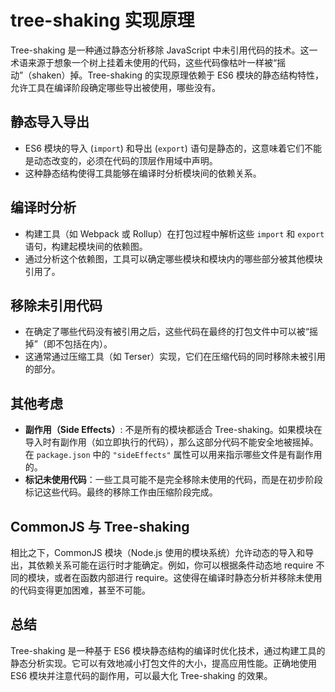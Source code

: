 # tree-shaking 实现原理

Tree-shaking 是一种通过静态分析移除 JavaScript 中未引用代码的技术。这一术语来源于想象一个树上挂着未使用的代码，这些代码像枯叶一样被“摇动”（shaken）掉。Tree-shaking 的实现原理依赖于 ES6 模块的静态结构特性，允许工具在编译阶段确定哪些导出被使用，哪些没有。

## 静态导入导出
- ES6 模块的导入 (`import`) 和导出 (`export`) 语句是静态的，这意味着它们不能是动态改变的，必须在代码的顶层作用域中声明。
- 这种静态结构使得工具能够在编译时分析模块间的依赖关系。

## 编译时分析
- 构建工具（如 Webpack 或 Rollup）在打包过程中解析这些 `import` 和 `export` 语句，构建起模块间的依赖图。
- 通过分析这个依赖图，工具可以确定哪些模块和模块内的哪些部分被其他模块引用了。

## 移除未引用代码
- 在确定了哪些代码没有被引用之后，这些代码在最终的打包文件中可以被“摇掉”（即不包括在内）。
- 这通常通过压缩工具（如 Terser）实现，它们在压缩代码的同时移除未被引用的部分。

## 其他考虑
- **副作用（Side Effects）**: 不是所有的模块都适合 Tree-shaking。如果模块在导入时有副作用（如立即执行的代码），那么这部分代码不能安全地被摇掉。在 `package.json` 中的 `"sideEffects"` 属性可以用来指示哪些文件是有副作用的。
- **标记未使用代码**：一些工具可能不是完全移除未使用的代码，而是在初步阶段标记这些代码。最终的移除工作由压缩阶段完成。

## CommonJS 与 Tree-shaking
相比之下，CommonJS 模块（Node.js 使用的模块系统）允许动态的导入和导出，其依赖关系可能在运行时才能确定。例如，你可以根据条件动态地 require 不同的模块，或者在函数内部进行 require。这使得在编译时静态分析并移除未使用的代码变得更加困难，甚至不可能。

## 总结
Tree-shaking 是一种基于 ES6 模块静态结构的编译时优化技术，通过构建工具的静态分析实现。它可以有效地减小打包文件的大小，提高应用性能。正确地使用 ES6 模块并注意代码的副作用，可以最大化 Tree-shaking 的效果。